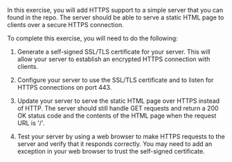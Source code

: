 In this exercise, you will add HTTPS support to a simple server that you can found in the repo. The server should be able to serve a static HTML page to clients over a secure HTTPS connection.

To complete this exercise, you will need to do the following:

1.  Generate a self-signed SSL/TLS certificate for your server. This will allow your server to establish an encrypted HTTPS connection with clients.
    
2.  Configure your server to use the SSL/TLS certificate and to listen for HTTPS connections on port 443.
    
3.  Update your server to serve the static HTML page over HTTPS instead of HTTP. The server should still handle GET requests and return a 200 OK status code and the contents of the HTML page when the request URL is '/'.
    
4.  Test your server by using a web browser to make HTTPS requests to the server and verify that it responds correctly. You may need to add an exception in your web browser to trust the self-signed certificate.